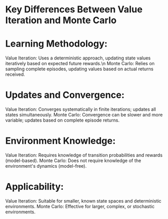 # Key Differences Between Value Iteration and Monte Carlo

# Learning Methodology:

Value Iteration: Uses a deterministic approach, updating state values iteratively based on expected future rewards.\n
Monte Carlo: Relies on sampling complete episodes, updating values based on actual returns received.

# Updates and Convergence:

Value Iteration: Converges systematically in finite iterations; updates all states simultaneously.
Monte Carlo: Convergence can be slower and more variable; updates based on complete episode returns.

# Environment Knowledge:

Value Iteration: Requires knowledge of transition probabilities and rewards (model-based).
Monte Carlo: Does not require knowledge of the environment's dynamics (model-free).

# Applicability:

Value Iteration: Suitable for smaller, known state spaces and deterministic environments.
Monte Carlo: Effective for larger, complex, or stochastic environments.

